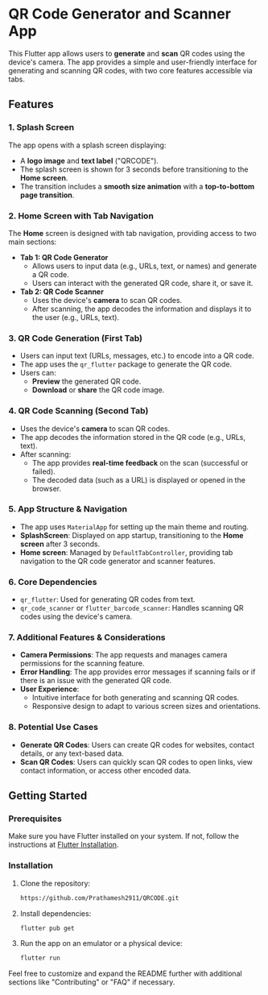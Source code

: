 # QR Code Generator and Scanner App

This Flutter app allows users to **generate** and **scan** QR codes using the device's camera. The app provides a simple and user-friendly interface for generating and scanning QR codes, with two core features accessible via tabs.

## Features

### 1. **Splash Screen**
The app opens with a splash screen displaying:
- A **logo image** and **text label** ("QRCODE").
- The splash screen is shown for 3 seconds before transitioning to the **Home screen**.
- The transition includes a **smooth size animation** with a **top-to-bottom page transition**.

### 2. **Home Screen with Tab Navigation**
The **Home** screen is designed with tab navigation, providing access to two main sections:
- **Tab 1: QR Code Generator**  
    - Allows users to input data (e.g., URLs, text, or names) and generate a QR code.
    - Users can interact with the generated QR code, share it, or save it.
- **Tab 2: QR Code Scanner**  
    - Uses the device's **camera** to scan QR codes.
    - After scanning, the app decodes the information and displays it to the user (e.g., URLs, text).

### 3. **QR Code Generation (First Tab)**
- Users can input text (URLs, messages, etc.) to encode into a QR code.
- The app uses the `qr_flutter` package to generate the QR code.
- Users can:
    - **Preview** the generated QR code.
    - **Download** or **share** the QR code image.

### 4. **QR Code Scanning (Second Tab)**
- Uses the device's **camera** to scan QR codes.
- The app decodes the information stored in the QR code (e.g., URLs, text).
- After scanning:
    - The app provides **real-time feedback** on the scan (successful or failed).
    - The decoded data (such as a URL) is displayed or opened in the browser.

### 5. **App Structure & Navigation**
- The app uses `MaterialApp` for setting up the main theme and routing.
- **SplashScreen**: Displayed on app startup, transitioning to the **Home screen** after 3 seconds.
- **Home screen**: Managed by `DefaultTabController`, providing tab navigation to the QR code generator and scanner features.

### 6. **Core Dependencies**
- `qr_flutter`: Used for generating QR codes from text.
- `qr_code_scanner` or `flutter_barcode_scanner`: Handles scanning QR codes using the device's camera.

### 7. **Additional Features & Considerations**
- **Camera Permissions**: The app requests and manages camera permissions for the scanning feature.
- **Error Handling**: The app provides error messages if scanning fails or if there is an issue with the generated QR code.
- **User Experience**: 
    - Intuitive interface for both generating and scanning QR codes.
    - Responsive design to adapt to various screen sizes and orientations.

### 8. **Potential Use Cases**
- **Generate QR Codes**: Users can create QR codes for websites, contact details, or any text-based data.
- **Scan QR Codes**: Users can quickly scan QR codes to open links, view contact information, or access other encoded data.

## Getting Started

### Prerequisites

Make sure you have Flutter installed on your system. If not, follow the instructions at [Flutter Installation](https://flutter.dev/docs/get-started/install).

### Installation

1. Clone the repository:

    ```bash
   https://github.com/Prathamesh2911/QRCODE.git
    ```

2. Install dependencies:

    ```bash
    flutter pub get
    ```

3. Run the app on an emulator or a physical device:

    ```bash
    flutter run
    ```


Feel free to customize and expand the README further with additional sections like "Contributing" or "FAQ" if necessary.
